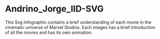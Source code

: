 # Andrino_Jorge_IID-SVG

This Svg Infographic contains a brief understanding of each movie in the cinematic universe of Marvel Studios. Each images has a brief introduction of all the movies and has its own animation.
